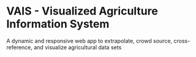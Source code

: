 # VAIS - Visualized Agriculture Information System
A dynamic and responsive web app to extrapolate, crowd source, cross-reference, and visualize agricultural data sets

